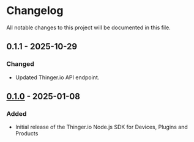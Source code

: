 # Changelog

All notable changes to this project will be documented in this file.

## 0.1.1 - 2025-10-29

### Changed

 - Updated Thinger.io API endpoint.

## [0.1.0] - 2025-01-08

### Added

- Initial release of the Thinger.io Node.js SDK for Devices, Plugins and Products

[0.1.0]: https://github.com/thinger-io/thinger-node/tag/0.1.0


